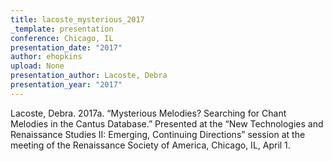 ```yaml
---
title: lacoste_mysterious_2017
_template: presentation
conference: Chicago, IL
presentation_date: "2017"
author: ehopkins
upload: None
presentation_author: Lacoste, Debra
presentation_year: "2017"
---
```

Lacoste, Debra. 2017a. “Mysterious Melodies? Searching for Chant Melodies in the Cantus Database.” Presented at the “New Technologies and Renaissance Studies II: Emerging, Continuing Directions” session at the meeting of the Renaissance Society of America, Chicago, IL, April 1.